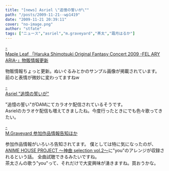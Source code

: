 ```yaml
---
title: "[news] Asriel \"追憶の誓いが\""
path: "/posts/2009-11-21--wp1419"
date: "2009-11-21 20:39:11"
cover: "no-image.png"
author: "stfate"
tags: ["ニュース","asriel","m.graveyard","茶太","霜月はるか"]
---
```


<style type="text/css">
<!--
p {white-space: pre-wrap};
-->
</style>

<a class="topics" href="http://www.team-e.co.jp/sp/archive/ofc2009.html" target="_blank">- Maple Leaf 「Haruka Shimotsuki Original Fantasy Concert 2009 -FEL ARY ARIA-」物販情報更新</a>
<div class="news">物販情報ちょっと更新。ぬいぐるみとかのサンプル画像が掲載されています。
<div id="talk">前のと表情が微妙に変わってますねw</div></div>

<a class="topics" href="http://ameblo.jp/asriel-blog/" target="_blank">- Asriel "追憶の誓いが"</a>
<div class="news">"追憶の誓い"がDAMにてカラオケ配信されているそうです。
<div id="talk">Asrielのカラオケ配信も増えてきましたね。今度行ったときにでも色々歌ってきたい。</div></div>

<a class="topics" href="http://www.geocities.jp/iwamud/" target="_blank">- M.Graveyard 参加作品情報告知ほか</a>
<div class="news">参加作品情報がいろいろ告知されてます。
僕としては特に気になったのが、<a href="http://animehouse.jp/">ANIME HOUSE PROJECT ～神曲 selection vol.2～</a>に"you"のアレンジが収録されるという話。
全曲試聴できるみたいですね。
<div id="talk">茶太さんの歌う"you"って、それだけで大変興味が湧きますね。買おうかな。</div></div>